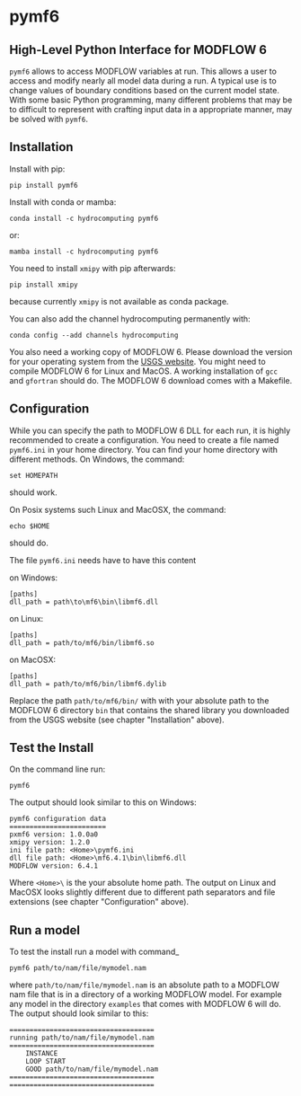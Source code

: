 # pymf6

## High-Level Python Interface for MODFLOW 6

`pymf6` allows to access MODFLOW variables at run.
This allows a user to access and modify nearly all model data during a run.
A typical use is to change values of boundary conditions based on the current
model state.
With some basic Python programming, many different problems that may be to
difficult to represent with crafting input data in a appropriate manner, may be
solved with `pymf6`.

## Installation

Install with pip:

    pip install pymf6

Install with conda or mamba:

    conda install -c hydrocomputing pymf6

or:

    mamba install -c hydrocomputing pymf6

You need to install `xmipy` with pip afterwards:

    pip install xmipy

because currently `xmipy`  is not available as conda package.

You can also add the channel hydrocomputing permanently with:

    conda config --add channels hydrocomputing

You also need a working copy of MODFLOW 6.
Please download the version for your operating system from the
[USGS website](https://water.usgs.gov/water-resources/software/MODFLOW-6/).
You might need to compile MODFLOW 6 for Linux and MacOS.
A working installation of `gcc` and `gfortran` should do.
The MODFLOW 6 download comes with a Makefile.

## Configuration

While you can specify the path to MODFLOW 6 DLL for each run, it is
highly recommended to create a configuration.
You need to create a file named `pymf6.ini` in your home directory.
You can find your home directory with different methods.
On Windows, the command:

    set HOMEPATH

should work.

On Posix systems such Linux and MacOSX, the command:

    echo $HOME

should do.

The file `pymf6.ini` needs have to have this content

on Windows:

    [paths]
    dll_path = path\to\mf6\bin\libmf6.dll


on Linux:

    [paths]
    dll_path = path/to/mf6/bin/libmf6.so


on MacOSX:

    [paths]
    dll_path = path/to/mf6/bin/libmf6.dylib

Replace the path `path/to/mf6/bin/` with with your absolute path to the
MODFLOW 6 directory `bin` that contains the shared library you downloaded from
the USGS website (see chapter "Installation" above).

## Test the Install

On the command line run:

    pymf6

The output should look similar to this on Windows:

    pymf6 configuration data
    ========================
    pxmf6 version: 1.0.0a0
    xmipy version: 1.2.0
    ini file path: <Home>\pymf6.ini
    dll file path: <Home>\mf6.4.1\bin\libmf6.dll
    MODFLOW version: 6.4.1

Where `<Home>\` is the your absolute home path.
The output on Linux and MacOSX looks slightly different due to different path
separators and file extensions (see chapter "Configuration" above).

## Run a model

To test the install run a model with command_

    pymf6 path/to/nam/file/mymodel.nam

where `path/to/nam/file/mymodel.nam` is an absolute path to a MODFLOW nam file
that is in a directory of a working MODFLOW model.
For example any model in the directory `examples` that comes with MODFLOW 6
will do.
The output should look similar to this:

    ====================================
    running path/to/nam/file/mymodel.nam
    ====================================
        INSTANCE
        LOOP START
        GOOD path/to/nam/file/mymodel.nam
    ====================================
    ====================================
